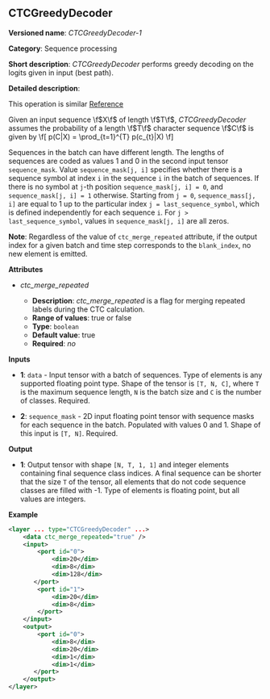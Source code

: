 ## CTCGreedyDecoder <a name="CTCGreedyDecoder"></a>

**Versioned name**: *CTCGreedyDecoder-1*

**Category**: Sequence processing

**Short description**: *CTCGreedyDecoder* performs greedy decoding on the logits given in input (best path).

**Detailed description**:

This operation is similar [Reference](https://www.tensorflow.org/api_docs/python/tf/nn/ctc_greedy_decoder)

Given an input sequence \f$X\f$ of length \f$T\f$, *CTCGreedyDecoder* assumes the probability of a length \f$T\f$ character sequence \f$C\f$ is given by
\f[
p(C|X) = \prod_{t=1}^{T} p(c_{t}|X)
\f]

Sequences in the batch can have different length. The lengths of sequences are coded as values 1 and 0 in the second input tensor `sequence_mask`. Value `sequence_mask[j, i]` specifies whether there is a sequence symbol at index `i` in the sequence `i` in the batch of sequences. If there is no symbol at `j`-th position `sequence_mask[j, i] = 0`, and `sequence_mask[j, i] = 1` otherwise. Starting from `j = 0`, `sequence_mass[j, i]` are equal to 1 up to the particular index `j = last_sequence_symbol`, which is defined independently for each sequence `i`. For `j > last_sequence_symbol`, values in `sequence_mask[j, i]` are all zeros.

**Note**: Regardless of the value of `ctc_merge_repeated` attribute, if the output index for a given batch and time step corresponds to the `blank_index`, no new element is emitted.

**Attributes**

* *ctc_merge_repeated*

  * **Description**: *ctc_merge_repeated* is a flag for merging repeated labels during the CTC calculation.
  * **Range of values**: true or false 
  * **Type**: `boolean`
  * **Default value**: true 
  * **Required**: *no*

**Inputs**

* **1**: `data` - Input tensor with a batch of sequences. Type of elements is any supported floating point type. Shape of the tensor is `[T, N, C]`, where `T` is the maximum sequence length, `N` is the batch size and `C` is the number of classes. Required.

* **2**: `sequence_mask` - 2D input floating point tensor with sequence masks for each sequence in the batch. Populated with values 0 and 1. Shape of this input is `[T, N]`. Required.

**Output**

* **1**: Output tensor with shape `[N, T, 1, 1]` and integer elements containing final sequence class indices. A final sequence can be shorter that the size `T` of the tensor, all elements that do not code sequence classes are filled with -1. Type of elements is floating point, but all values are integers.

**Example**

```xml
<layer ... type="CTCGreedyDecoder" ...>
    <data ctc_merge_repeated="true" />
    <input>
        <port id="0">
            <dim>20</dim>
            <dim>8</dim>
            <dim>128</dim>
       </port>
        <port id="1">
            <dim>20</dim>
            <dim>8</dim>
        </port>
    </input>
    <output>
        <port id="0">
            <dim>8</dim>
            <dim>20</dim>
            <dim>1</dim>
            <dim>1</dim>
       </port>
    </output>
</layer>
```